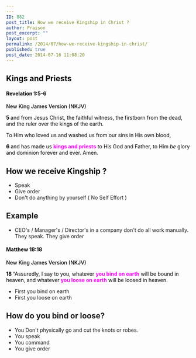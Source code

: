 ```yaml
---
---
ID: 882
post_title: How we receive Kingship in Christ ?
author: Praison
post_excerpt: ""
layout: post
permalink: /2014/07/how-we-receive-kingship-in-christ/
published: true
post_date: 2014-07-16 11:08:20
---
```

<h2 class="passage-display" style="font-weight: 500; color: #000000;"><span style="font-weight: bold;">Kings and Priests</span></h2>
<h4 class="passage-display" style="font-weight: 500; color: #000000;"><strong><span class="passage-display-bcv">Revelation 1:5-6</span></strong></h4>
<p class="passage-display" style="font-weight: 500; color: #000000;"><span class="passage-display-version">New King James Version (NKJV)</span></p>
<p style="color: #000000;"><span id="en-NKJV-30703" class="text Rev-1-5"><span class="versenum" style="font-weight: bold;">5 </span>and from Jesus Christ, the faithful witness, the firstborn from the dead, and the ruler over the kings of the earth.</span></p>
<p style="color: #000000;"><span class="text Rev-1-5">To Him who loved us and washed us from our sins in His own blood, </span></p>
<p style="color: #000000;"><span id="en-NKJV-30704" class="text Rev-1-6"><span class="versenum" style="font-weight: bold;">6 </span>and has made us <span style="color: #ff00ff;"><span style="font-weight: bold;">kings and priests</span></span> to His God and Father, to Him <i>be</i> glory and dominion forever and ever. Amen.</span></p>

<h2 style="color: #000000;">How we receive Kingship ?</h2>
<ul>
	<li>Speak</li>
	<li>Give order</li>
	<li>Don't do anything by yourself ( No Self Effort )</li>
</ul>
<h2>Example</h2>
<ul>
	<li>CEO's / Manager's / Director's in a company don't do all work manually. They speak. They give order</li>
</ul>
<h4 class="passage-display" style="font-weight: 500; color: #000000;"><strong><span class="passage-display-bcv">Matthew 18:18</span></strong></h4>
<p class="passage-display" style="font-weight: 500; color: #000000;"><span class="passage-display-version">New King James Version (NKJV)</span></p>
<p style="color: #000000;"><span id="en-NKJV-23746" class="text Matt-18-18"><span class="versenum" style="font-weight: bold;">18 </span><span class="woj">“Assuredly, I say to you, whatever <span style="color: #ff00ff;"><strong>you bind on earth</strong></span> will be bound in heaven, and whatever<span style="color: #ff00ff;"><strong> you loose on earth</strong></span> will be loosed in heaven.</span></span></p>

<ul>
	<li>First you bind on earth</li>
	<li>First you loose on earth</li>
</ul>
<h2>How do you bind or loose?</h2>
<ul>
	<li>You Don't physically go and cut the knots or robes.</li>
	<li>You speak</li>
	<li>You command</li>
	<li>You give order</li>
</ul>
&nbsp;